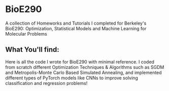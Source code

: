 # BioE290
A collection of Homeworks and Tutorials I completed for Berkeley's BioE290: Optimization, Statistical Models and Machine Learning for Molecular Problems
## What You'll find:
Here is all the code I wrote for BioE290 with minimal reference. I coded from scratch different Optimization Techniques & Algorithms such as SGDM and Metropolis-Monte Carlo Based Simulated Annealing, and implemented different types of PyTorch models like CNNs to improve solving classification and regression problems!
